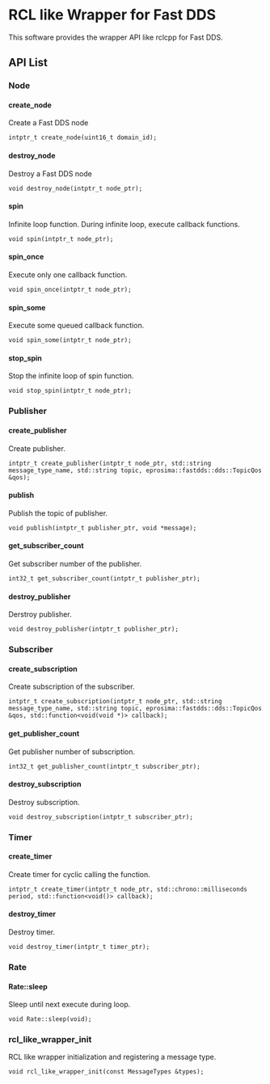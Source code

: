 # RCL like Wrapper for Fast DDS

This software provides the wrapper API like rclcpp for Fast DDS.

## API List

### Node

#### create_node

Create a Fast DDS node

```
intptr_t create_node(uint16_t domain_id);
```

#### destroy_node

Destroy a Fast DDS node

```
void destroy_node(intptr_t node_ptr);
```

#### spin

Infinite loop function. During infinite loop, execute callback functions.

```
void spin(intptr_t node_ptr);
```

#### spin_once

Execute only one callback function.

```
void spin_once(intptr_t node_ptr);
```

#### spin_some

Execute some queued callback function.

```
void spin_some(intptr_t node_ptr);
```

#### stop_spin

Stop the infinite loop of spin function.

```
void stop_spin(intptr_t node_ptr);
```
### Publisher

#### create_publisher

Create publisher.

```
intptr_t create_publisher(intptr_t node_ptr, std::string message_type_name, std::string topic, eprosima::fastdds::dds::TopicQos &qos);
```

#### publish

Publish the topic of publisher.

```
void publish(intptr_t publisher_ptr, void *message);
```

#### get_subscriber_count

Get subscriber number of the publisher.

```
int32_t get_subscriber_count(intptr_t publisher_ptr);
```

#### destroy_publisher

Derstroy publisher.

```
void destroy_publisher(intptr_t publisher_ptr);
```
### Subscriber

#### create_subscription

Create subscription of the subscriber.

```
intptr_t create_subscription(intptr_t node_ptr, std::string message_type_name, std::string topic, eprosima::fastdds::dds::TopicQos &qos, std::function<void(void *)> callback);
```

#### get_publisher_count

Get publisher number of subscription.

```
int32_t get_publisher_count(intptr_t subscriber_ptr);
```

#### destroy_subscription 

Destroy subscription.

```
void destroy_subscription(intptr_t subscriber_ptr);
```

### Timer

#### create_timer

Create timer for cyclic calling the function.


```
intptr_t create_timer(intptr_t node_ptr, std::chrono::milliseconds period, std::function<void()> callback);
```

#### destroy_timer

Destroy timer.

```
void destroy_timer(intptr_t timer_ptr);
```

### Rate

#### Rate::sleep

Sleep until next execute during loop.

```
void Rate::sleep(void);
```


### rcl_like_wrapper_init

RCL like wrapper initialization and registering a message type.

```
void rcl_like_wrapper_init(const MessageTypes &types);
```